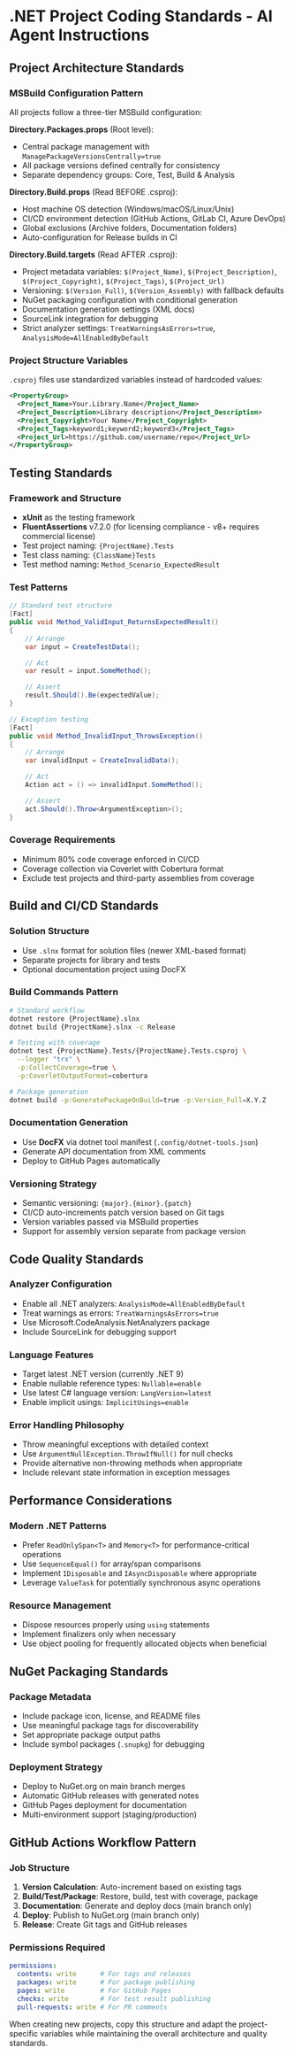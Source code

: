 # .NET Project Coding Standards - AI Agent Instructions

## Project Architecture Standards

### MSBuild Configuration Pattern
All projects follow a three-tier MSBuild configuration:

**Directory.Packages.props** (Root level):
- Central package management with `ManagePackageVersionsCentrally=true`
- All package versions defined centrally for consistency
- Separate dependency groups: Core, Test, Build & Analysis

**Directory.Build.props** (Read BEFORE .csproj):
- Host machine OS detection (Windows/macOS/Linux/Unix)
- CI/CD environment detection (GitHub Actions, GitLab CI, Azure DevOps)
- Global exclusions (Archive folders, Documentation folders)
- Auto-configuration for Release builds in CI

**Directory.Build.targets** (Read AFTER .csproj):
- Project metadata variables: `$(Project_Name)`, `$(Project_Description)`, `$(Project_Copyright)`, `$(Project_Tags)`, `$(Project_Url)`
- Versioning: `$(Version_Full)`, `$(Version_Assembly)` with fallback defaults
- NuGet packaging configuration with conditional generation
- Documentation generation settings (XML docs)
- SourceLink integration for debugging
- Strict analyzer settings: `TreatWarningsAsErrors=true`, `AnalysisMode=AllEnabledByDefault`

### Project Structure Variables
`.csproj` files use standardized variables instead of hardcoded values:
```xml
<PropertyGroup>
  <Project_Name>Your.Library.Name</Project_Name>
  <Project_Description>Library description</Project_Description>
  <Project_Copyright>Your Name</Project_Copyright>
  <Project_Tags>keyword1;keyword2;keyword3</Project_Tags>
  <Project_Url>https://github.com/username/repo</Project_Url>
</PropertyGroup>
```

## Testing Standards

### Framework and Structure
- **xUnit** as the testing framework
- **FluentAssertions** v7.2.0 (for licensing compliance - v8+ requires commercial license)
- Test project naming: `{ProjectName}.Tests`
- Test class naming: `{ClassName}Tests`
- Test method naming: `Method_Scenario_ExpectedResult`

### Test Patterns
```csharp
// Standard test structure
[Fact]
public void Method_ValidInput_ReturnsExpectedResult()
{
    // Arrange
    var input = CreateTestData();

    // Act
    var result = input.SomeMethod();

    // Assert
    result.Should().Be(expectedValue);
}

// Exception testing
[Fact]
public void Method_InvalidInput_ThrowsException()
{
    // Arrange
    var invalidInput = CreateInvalidData();

    // Act
    Action act = () => invalidInput.SomeMethod();

    // Assert
    act.Should().Throw<ArgumentException>();
}
```

### Coverage Requirements
- Minimum 80% code coverage enforced in CI/CD
- Coverage collection via Coverlet with Cobertura format
- Exclude test projects and third-party assemblies from coverage

## Build and CI/CD Standards

### Solution Structure
- Use `.slnx` format for solution files (newer XML-based format)
- Separate projects for library and tests
- Optional documentation project using DocFX

### Build Commands Pattern
```bash
# Standard workflow
dotnet restore {ProjectName}.slnx
dotnet build {ProjectName}.slnx -c Release

# Testing with coverage
dotnet test {ProjectName}.Tests/{ProjectName}.Tests.csproj \
  --logger "trx" \
  -p:CollectCoverage=true \
  -p:CoverletOutputFormat=cobertura

# Package generation
dotnet build -p:GeneratePackageOnBuild=true -p:Version_Full=X.Y.Z
```

### Documentation Generation
- Use **DocFX** via dotnet tool manifest (`.config/dotnet-tools.json`)
- Generate API documentation from XML comments
- Deploy to GitHub Pages automatically

### Versioning Strategy
- Semantic versioning: `{major}.{minor}.{patch}`
- CI/CD auto-increments patch version based on Git tags
- Version variables passed via MSBuild properties
- Support for assembly version separate from package version

## Code Quality Standards

### Analyzer Configuration
- Enable all .NET analyzers: `AnalysisMode=AllEnabledByDefault`
- Treat warnings as errors: `TreatWarningsAsErrors=true`
- Use Microsoft.CodeAnalysis.NetAnalyzers package
- Include SourceLink for debugging support

### Language Features
- Target latest .NET version (currently .NET 9)
- Enable nullable reference types: `Nullable=enable`
- Use latest C# language version: `LangVersion=latest`
- Enable implicit usings: `ImplicitUsings=enable`

### Error Handling Philosophy
- Throw meaningful exceptions with detailed context
- Use `ArgumentNullException.ThrowIfNull()` for null checks
- Provide alternative non-throwing methods when appropriate
- Include relevant state information in exception messages

## Performance Considerations

### Modern .NET Patterns
- Prefer `ReadOnlySpan<T>` and `Memory<T>` for performance-critical operations
- Use `SequenceEqual()` for array/span comparisons
- Implement `IDisposable` and `IAsyncDisposable` where appropriate
- Leverage `ValueTask` for potentially synchronous async operations

### Resource Management
- Dispose resources properly using `using` statements
- Implement finalizers only when necessary
- Use object pooling for frequently allocated objects when beneficial

## NuGet Packaging Standards

### Package Metadata
- Include package icon, license, and README files
- Use meaningful package tags for discoverability
- Set appropriate package output paths
- Include symbol packages (`.snupkg`) for debugging

### Deployment Strategy
- Deploy to NuGet.org on main branch merges
- Automatic GitHub releases with generated notes
- GitHub Pages deployment for documentation
- Multi-environment support (staging/production)

## GitHub Actions Workflow Pattern

### Job Structure
1. **Version Calculation**: Auto-increment based on existing tags
2. **Build/Test/Package**: Restore, build, test with coverage, package
3. **Documentation**: Generate and deploy docs (main branch only)
4. **Deploy**: Publish to NuGet.org (main branch only)
5. **Release**: Create Git tags and GitHub releases

### Permissions Required
```yaml
permissions:
  contents: write      # For tags and releases
  packages: write      # For package publishing
  pages: write         # For GitHub Pages
  checks: write        # For test result publishing
  pull-requests: write # For PR comments
```

When creating new projects, copy this structure and adapt the project-specific variables while maintaining the overall architecture and quality standards.
